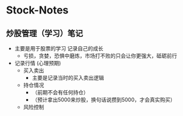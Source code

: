 # Stock-Notes
## 炒股管理（学习）笔记
- 主要是用于股票的学习 记录自己的成长
    - 亏损，贪婪，恐惧中磨炼，市场打不败的只会让你更强大，砥砺前行
- 记录行情 (心理预期)
    - 买入卖出
        - 主要是记录当时的买入卖出逻辑
    - 持仓情况
        - （前期不会有任何持仓）
        - （预计拿出5000来炒股，换句话说攒到5000，才会真实购买）
    - 风险控制
    
    
